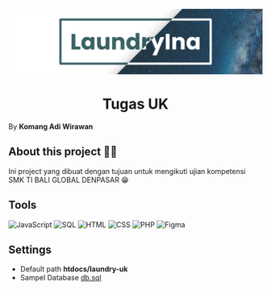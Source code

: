 ![Banner](public/assets/github-banner.png)

<div align="center">
    <h1>Tugas UK</h1>
</div>
By <strong>Komang Adi Wirawan</strong>

## About this project 👮‍♂️

Ini project yang dibuat dengan tujuan untuk mengikuti ujian kompetensi SMK TI BALI GLOBAL DENPASAR 😁

## Tools

<p align="left">
  <img src="https://img.icons8.com/color/48/000000/javascript.png" alt="JavaScript" width="40" height="40"/>
  <img src="https://img.icons8.com/ios-filled/50/ffffff/mysql.png" alt="SQL" width="40" height="40"/>
  <img src="https://img.icons8.com/color/48/000000/html-5.png" alt="HTML" width="40" height="40"/>
  <img src="https://img.icons8.com/color/48/000000/css3.png" alt="CSS" width="40" height="40"/>
  <img src="https://img.icons8.com/color/48/000000/php.png" alt="PHP" width="40" height="40"/>
  <img src="https://img.icons8.com/color/48/000000/figma.png" alt="Figma" width="40" height="40"/>
</p>

## Settings

-   Default path **htdocs/laundry-uk**
-   Sampel Database [db.sql](https://github.com/mangadi3859/laundry-uk/blob/main/db.sql)
